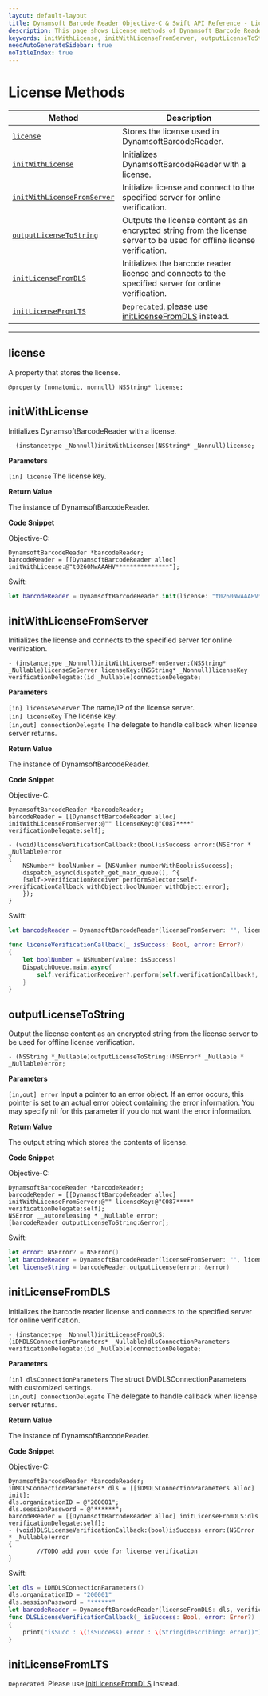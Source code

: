 ```yaml
---
layout: default-layout
title: Dynamsoft Barcode Reader Objective-C & Swift API Reference - License Methods
description: This page shows License methods of Dynamsoft Barcode Reader for iOS SDK.
keywords: initWithLicense, initWithLicenseFromServer, outputLicenseToString, license methods, api reference, objective-c, oc, swift
needAutoGenerateSidebar: true
noTitleIndex: true
---
```


# License Methods

  | Method               | Description |
  |----------------------|-------------|
  | [`license`](#license) | Stores the license used in DynamsoftBarcodeReader. |
  | [`initWithLicense`](#initwithlicense) | Initializes DynamsoftBarcodeReader with a license. |
  | [`initWithLicenseFromServer`](#initwithlicensefromserver) | Initialize license and connect to the specified server for online verification. |
  | [`outputLicenseToString`](#outputlicensetostring) | Outputs the license content as an encrypted string from the license server to be used for offline license verification. |
  | [`initLicenseFromDLS`](#initlicensefromdls) | Initializes the barcode reader license and connects to the specified server for online verification. |
  | [`initLicenseFromLTS`](#initlicensefromlts) | `Deprecated`, please use [initLicenseFromDLS](#initlicensefromdls) instead. |

  ---

## license

A property that stores the license.

```objc
@property (nonatomic, nonnull) NSString* license;
```

## initWithLicense

Initializes DynamsoftBarcodeReader with a license.

```objc
- (instancetype _Nonnull)initWithLicense:(NSString* _Nonnull)license;
```

**Parameters**

`[in] license` The license key.

**Return Value**

The instance of DynamsoftBarcodeReader.

**Code Snippet**

Objective-C:

```objc
DynamsoftBarcodeReader *barcodeReader;
barcodeReader = [[DynamsoftBarcodeReader alloc] initWithLicense:@"t0260NwAAAHV***************"];
```

Swift:

```Swift
let barcodeReader = DynamsoftBarcodeReader.init(license: "t0260NwAAAHV***************")
```

## initWithLicenseFromServer

Initializes the license and connects to the specified server for online verification.

```objc
- (instancetype _Nonnull)initWithLicenseFromServer:(NSString* _Nullable)licenseSeServer licenseKey:(NSString* _Nonnull)licenseKey verificationDelegate:(id _Nullable)connectionDelegate;
```

**Parameters**

`[in] licenseSeServer` The name/IP of the license server.  
`[in] licenseKey` The license key.  
`[in,out] connectionDelegate` The delegate to handle callback when license server returns.

**Return Value**

The instance of DynamsoftBarcodeReader.

**Code Snippet**

Objective-C:

```objc
DynamsoftBarcodeReader *barcodeReader;
barcodeReader = [[DynamsoftBarcodeReader alloc] initWithLicenseFromServer:@"" licenseKey:@"C087****" verificationDelegate:self];

- (void)licenseVerificationCallback:(bool)isSuccess error:(NSError * _Nullable)error
{
    NSNumber* boolNumber = [NSNumber numberWithBool:isSuccess];
    dispatch_async(dispatch_get_main_queue(), ^{
    [self->verificationReceiver performSelector:self->verificationCallback withObject:boolNumber withObject:error];
    });
}
```

Swift:

```Swift
let barcodeReader = DynamsoftBarcodeReader(licenseFromServer: "", licenseKey: "C087****", verificationDelegate: self)

func licenseVerificationCallback(_ isSuccess: Bool, error: Error?)
{
    let boolNumber = NSNumber(value: isSuccess)
    DispatchQueue.main.async{
        self.verificationReceiver?.perform(self.verificationCallback!, with: boolNumber, with: error)
    }
}
```

## outputLicenseToString

Output the license content as an encrypted string from the license server to be used for offline license verification.

```objc
- (NSString *_Nullable)outputLicenseToString:(NSError* _Nullable * _Nullable)error;
```

**Parameters**

`[in,out] error` Input a pointer to an error object. If an error occurs, this pointer is set to an actual error object containing the error information. You may specify nil for this parameter if you do not want the error information.

**Return Value**

The output string which stores the contents of license.

**Code Snippet**

Objective-C:

```objc
DynamsoftBarcodeReader *barcodeReader;
barcodeReader = [[DynamsoftBarcodeReader alloc] initWithLicenseFromServer:@"" licenseKey:@"C087****" verificationDelegate:self];
NSError __autoreleasing * _Nullable error;
[barcodeReader outputLicenseToString:&error];
```

Swift:

```Swift
let error: NSError? = NSError()
let barcodeReader = DynamsoftBarcodeReader(licenseFromServer: "", licenseKey: "C087****", verificationDelegate: self)
let licenseString = barcodeReader.outputLicense(error: &error)
```

## initLicenseFromDLS

Initializes the barcode reader license and connects to the specified server for online verification.

```objc
- (instancetype _Nonnull)initLicenseFromDLS:(iDMDLSConnectionParameters* _Nullable)dlsConnectionParameters verificationDelegate:(id _Nullable)connectionDelegate;
```

**Parameters**

`[in] dlsConnectionParameters` The struct DMDLSConnectionParameters with customized settings.  
`[in,out] connectionDelegate` The delegate to handle callback when license server returns.

**Return Value**

The instance of DynamsoftBarcodeReader.

**Code Snippet**

Objective-C:

```objc
DynamsoftBarcodeReader *barcodeReader;
iDMDLSConnectionParameters* dls = [[iDMDLSConnectionParameters alloc] init];
dls.organizationID = @"200001";
dls.sessionPassword = @"******";
barcodeReader = [[DynamsoftBarcodeReader alloc] initLicenseFromDLS:dls verificationDelegate:self];
- (void)DLSLicenseVerificationCallback:(bool)isSuccess error:(NSError * _Nullable)error
{
        //TODO add your code for license verification
}
```

Swift:

```Swift
let dls = iDMDLSConnectionParameters()
dls.organizationID = "200001"
dls.sessionPassword = "******"
let barcodeReader = DynamsoftBarcodeReader(licenseFromDLS: dls, verificationDelegate: self)
func DLSLicenseVerificationCallback(_ isSuccess: Bool, error: Error?)
{
    print("isSucc : \(isSuccess) error : \(String(describing: error))")
}
```

## initLicenseFromLTS

`Deprecated`. Please use [initLicenseFromDLS](#initlicensefromdls) instead.
